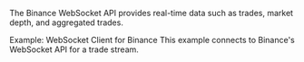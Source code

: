 The Binance WebSocket API provides real-time data such as trades, market depth, and aggregated trades.

Example: WebSocket Client for Binance
This example connects to Binance's WebSocket API for a trade stream.